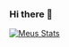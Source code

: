 ### Hi there 👋










[![Meus Stats](https://github-readme-stats.vercel.app/api?username=Jvxx1188&theme=blue-green)](https://github.com/anuraghazra/github-readme-stats)



<!--
**Jvxx1188/jvxx1188** is a ✨ _special_ ✨ repository because its `README.md` (this file) appears on your GitHub profile.

Here are some ideas to get you started:

- 🔭 I’m currently working on ...
- 🌱 I’m currently learning ...
- 👯 I’m looking to collaborate on ...
- 🤔 I’m looking for help with ...
- 💬 Ask me about ...
- 📫 How to reach me: ...
- 😄 Pronouns: ...
- ⚡ Fun fact: ...
-->
